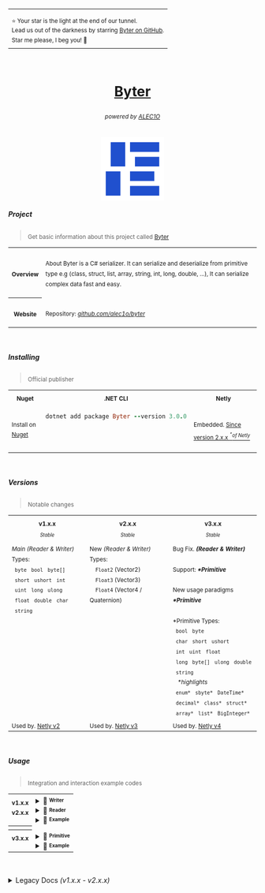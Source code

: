 <div align="right">
<table>
<td aligh="right">
<p></p>
<sup>⭐ Your star is the light at the end of our tunnel.<br> Lead us out of the darkness by starring <a href="https://github.com/alec1o/Byter">Byter on GitHub</a>.<br> Star me please, I beg you! 💙</sup>
</td>
</table>
</div>

<br>

<h1 align="center"><a href="https://github.com/alec1o/Byter">Byter</a></h1>

<h6 align="center"><sub>
powered by <a href="https://github.com/alec1o">ALEC1O</a><sub/>
</h6>

<div align="center">
  <a href="#">
    <img align="center" src="static/logo/Byter-logo-512/sprite_1.png" width="128px" alt="byter logo">
  </a>
</div>

##### Project

> <sub>Get basic information about this project called [Byter](https://github.com/alec1o/Byter)</sub>

<table>
<tr>
  <th align="center" valign="center"><sub><strong>Overview</strong></sub></th>
<td>
<br>
<sub>About
Byter is a C# serializer. It can serialize and deserialize from primitive type e.g (class, struct, list, array, string, int, long, double, ...), It can serialize complex data fast and easy.</sub>
<br>
<br>
</td>
</tr>
<tr>
  <th align="center" valign="center"><sub><strong>Website</strong></sub></th>
<td>
<br>
<sub>Repository: <a href="https://github.com/alec1o/Byter"><i>github.com/alec1o/byter</i></a></sub><br>
<br>
</td>
</tr>
</table>

<br>

##### Installing

> <sub>Official publisher</sub>

<table>
<tr>
<th valign="center" align="center"><sub>Nuget</sub></th>
<th valign="center" align="center"><sub>.NET CLI</sub></th>
<th valign="center" align="center"><sub>Netly</sub></th>
</tr>
<tr>
<td valign="top" align="left">

<sup><br>Install on [Nuget](https://www.nuget.org/packages/Byter)</sup>

</td>
<td valign="top" align="left">

```rb
dotnet add package Byter --version 3.0.0
```

</td>
<td valign="top" align="left">

<sup><br>Embedded. [Since version 2.x.x <sup><i><sup>*</sup>of Netly</i></sup>](https://github.com/alec1o/Netly)</sup>

</td>
</tr>
</table>

<br>

##### Versions

> <sub>Notable changes</sub>

<table>
<tr> <!-- title -->
<th><sub>v1.x.x</sub></th>
<th><sub>v2.x.x</sub></th>
<th><sub>v3.x.x</sub></th>
</tr>
<tr> <!-- status -->
<td valign="center" align="center"><sup><sub><i>Stable</i></sub></sup></td>
<td valign="center" align="center"><sup><sub><i>Stable</i></sub></sup></td>
<td valign="center" align="center"><sup><sub><i>Stable</i></sub></sup></td>
</tr>
<tr> <!-- row #1 -->
<td valign="top" align="left">
<sub>
<i>Main (Reader & Writer)</i> Types:
<br>
&nbsp; <code>byte</code>
&nbsp; <code>bool</code>
&nbsp; <code>byte[]</code>
<br>
&nbsp; <code>short</code>
&nbsp; <code>ushort</code>
&nbsp; <code>int</code>
<br>
&nbsp; <code>uint</code>
&nbsp; <code>long</code>
&nbsp; <code>ulong</code>
<br>
&nbsp; <code>float</code>
&nbsp; <code>double</code>
&nbsp; <code>char</code>
<br>
&nbsp; <code>string</code>
</sub>
</td>
<td valign="top" align="left">
<sub>
New <i>(Reader & Writer)</i> Types:
<br>&emsp;<code>Float2</code> (Vector2)
<br>&emsp;<code>Float3</code> (Vector3)
<br>&emsp;<code>Float4</code> (Vector4 / Quaternion)
</sub>
</td>
<td valign="top" align="left">
<sub>
Bug Fix. <i><strong>(Reader & Writer)</strong></i>
<br><br>Support: <i><strong>*Primitive</strong></i>
<br><br>New usage paradigms <i><strong>*Primitive</strong></i>
<br><br>*Primitive Types:
<br>
&nbsp; <code>bool</code>
&nbsp; <code>byte</code>
<br>
&nbsp; <code>char</code>
&nbsp; <code>short</code>
&nbsp; <code>ushort</code>
<br>
&nbsp; <code>int</code>
&nbsp; <code>uint</code>
&nbsp; <code>float</code>
<br>
&nbsp; <code>long</code>
&nbsp; <code>byte[]</code>
&nbsp; <code>ulong</code>
&nbsp; <code>double</code>
<br>
&nbsp; <code>string</code>
<br>
&nbsp;&nbsp;&nbsp;<i>*highlights</i>
<br>
&nbsp; <code>enum*</code>
&nbsp; <code>sbyte*</code>
&nbsp; <code>DateTime*</code>
<br>
&nbsp; <code>decimal*</code>
&nbsp; <code>class*</code>
&nbsp; <code>struct*</code>
<br>
&nbsp; <code>array*</code>
&nbsp; <code>list*</code>
&nbsp; <code>BigInteger*</code>
</sub></td>
</tr>
<tr> <!-- row #2 -->
<td valign="top" align="left"><sub>Used by. <a href="https://github.com/alec1o/Netly">Netly v2</a></sub></td>
<td valign="top" align="left"><sub>Used by. <a href="https://github.com/alec1o/Netly">Netly v3</a></sub></td>
<td valign="top" align="left"><sub>Used by. <a href="https://github.com/alec1o/Netly">Netly v4</a></sub></td>
</tr>
</table>

<br>

##### Usage

> <sub>Integration and interaction example codes</sub>


<table>

<tr>
<th align="center" valign="top"><sub><strong>v1.x.x<br>v2.x.x</strong></sub></th>
<td>
<details><summary>📄 <strong><sup><sub>Writer</sub></sup></strong></summary>

### Constructor

- ###### () :                      ``Writer`` <br><sub>Create instance with empty internal buffer</sub>
- ###### (``Writer`` writer) :     ``Writer`` <br><sub>Create instance and copy buffer of <i>(Writer)</i> as internal buffer</sub>
- ###### (ref ``Writer`` writer) : ``Writer`` <br><sub>Create instance and copy buffer of <i>(ref Writer)</i> as internal buffer</sub>

### Proprieties

- ###### Length :   ``int`` <br><sub>Return buffer length.</sub>

### Methods

- ###### Write(T value) :   ``void`` <br><sub>Write content in internal buffer</sub>
- ###### GetBytes() :     ``byte[]`` <br><sub>Return buffer from <i>(Writer)</i> instance as <i>byte[])</i> </sub>
- ###### GetList() :      ``byte[]`` <br><sub>Return buffer from <i>(Writer)</i> instance as <i>List&lt;byte&gt;</i> </sub>
- ###### Clear():           ``void`` <br><sub>Clear internal buffer from <i>(Writer)</i> instance</sub>

</details>
<details><summary>📄 <strong><sup><sub>Reader</sub></sup></strong></summary>

### Constructor

- ###### (``byte[]`` buffer) :     ``Reader`` <br><sub>Create instance using <i>(Byte[])</i> as internal buffer</sub>
- ###### (``Writer`` writer) :     ``Reader`` <br><sub>Create instance using <i>(Writer)</i> as internal buffer</sub>
- ###### (ref ``Writer`` writer) : ``Reader`` <br><sub>Create instance using <i>(ref Writer)</i> as internal buffer</sub>

### Proprieties

- ###### Success : ``bool`` <br><sub>Return true if deserialized successful.</sub>
- ###### Position : ``int`` <br><sub>Return current read index.</sub>
- ###### Length :   ``int`` <br><sub>Return buffer length.</sub>

### Methods

- ###### Seek(``int`` position) :                    ``void`` <br><sub>Move position (internal buffer index)</sub>
- ###### Read<``T``>() :                                ``T`` <br><sub>Read content from iternal buffer.</sub>
- ###### Read<``string``>(``Encoding`` encoding) : ``string`` <br><sub>Read custom encoding string.</sub>

</details>
<details><summary>📄 <strong><sup><sub>Example</sub></sup></strong></summary>

- ###### Writer
    ```csharp
    using Byter;
    
    Writer w = new();
    
    // write data
  
    w.Write("Powered by ALEC1O");
    w.Write("由 ALEC1O 提供支持", Encoding.UTF32);
    w.Write((int)1000000);` // 1.000.000
    w.Write((char)'A');
    w.Write((long)-1000000000); // -100.0000.000
    w.Write((byte[])[0, 1, 2, 3]);
    
    // Float(1|2|3) only available in version 2
    w.Write(new Float2(-100F, 300F));
    w.Write(new Float3(-100F, 300F, 600F));
    w.Write(new Float4(-100F, 300F, 600F, 900F));
    
    // get buffer
    
    byte[] buffer = w.GetBytes();
    
    // example send buffer
    Magic.Send(buffer);
    ```
- ###### Reader
    ```csharp
    using Byter;
    
    // example receive buffer
    byte[] buffer = Magic.Receive();
    
    // create instance
    Reader r = new()
        
    // read data
    
    string noticeInEnglish = r.Read<string>(); // Powered by ALEC1O
    string noticeInChinese = r.Read<string>(Encoding.UTF32); // 由 ALEC1O 提供支持
    int myInt = r.Read<int>(); // 1.000.000
    char myChar = r.Read<char>(); // 'A'
    long myLong = r.Read<long>(); // -100.0000.000
    byte[] myBytes = r.Read<byte[]>(); // [0, 1, 2, 3]
    
    // Float(1|2|3) only available in version 2
    Float2 myFloat2 = r.Read<Float2>(); // [x: -100F] [y: 300F]
    Float3 myFloat3 = r.Read<Float3>(); // [x: -100F] [y: 300F] [z: 600F]
    Float4 myFloat4 = r.Read<Float4>(); // [x: -100F] [y: 300F] [z: 600F] [w: 900F]
    
    if (r.Sucess)
    {
        // sucess on read all data
    }
    else
    {
        // one or more data isn't found when deserialize. Might ignore this buffer!
    }
    ```

- ###### Dynamic Read Technical
    ```csharp
    var r = new Reader(...);
    
    var topic = r.Read<string>(Encoding.ASCII);
    
    if(!r.Sucess) return; // ignore this 
    
    if (topic == "login")
    {
        string username = r.Read<string>(Encoding.UTF32);
        string password = r.Read<string>(Encoding.ASCII);
        
        if (!r.Sucess) return; // ignore this
        // login user...
    }
    else if(topic == "get user address")
    {
        ulong userId  = r.Read<ulong>();
        string token = r.Read<string>(Encoding.ASCII);
        
        if (!r.Sucess) return; // ignore this
        // get user adress...
    }
    ...
    else
    {
        // ignore this. (Topic not found)
    }
    ```

</details>
</td>
</tr>

<tr><th></th></tr>

<tr>
<th align="center" valign="top"><sub><strong>v3.x.x</strong></sub></th>
<td>
<details><summary>📄 <strong><sup><sub>Primitive</sub></sup></strong></summary>

TODO:

</details>

<details><summary>📄 <strong><sup><sub>Example</sub></sup></strong></summary>

TODO:

</details>
</td>
</tr>
</table>

<br>
<br>

<details>
<summary>Legacy Docs <i>(v1.x.x - v2.x.x)</i></summary>

# Byter

Byter is a bytes serializer. It can serialize and deserialize from primitive type.

> ###### Byter is very stable, super easy to learn, extremely fast and inexpensive (2 bytes or ``sizeof(char)`` of overhead per data written) and ``100%`` written in ``C#`` and it's FREE!

<br><hr><br>

## Install

- #### Nuget [SEE HERE](https://www.nuget.org/packages/Byter)
  ###### .NET CLI
  ```rb
  dotnet add package Byter --version 2.0
  ```
  ###### Git submodule
  See how add as git submodule? See on bottom of this docs

<br><hr/>

## Usage

#### Namespace

```csharp
using Byter
```

#### Types

```ts
[
    `byte`,
    `bool`,
    `byte[]`,
    `short`,
    `ushort`,
    `int`,
    `uint`,
    `long`,
    `ulong`,
    `float`,
    `double`,
    `char`,
    `string`,
    `Float2`(Vector2),
    `Float3`(Vector3),
    `Float4`(Vector4 / Quaternion),
]
```

<hr/>

## Writer

> Constructor

-

```cs
_ = new Writer();                          // Create default instance
_ = new Writer(new Writer());              // Create instance and copy from existing Writer
_ = new Writer(ref new Writer());          // Create instance and copy from existing Writer (using ref)
```

<br>

> Proprietary

- #### ``Length``
  ```cs
  using Byter;

  var w = new Writer();

  // Get lenght of buffer
  int lenght = w.Length; 
  ```

<br/>

> Methods

- #### ``Write(dynamic value)``
  ```cs
  using Byter;

  // Create writer instance;
  using var w = new Writer();
  
  // Write string
  w.Write("KEZERO");

  // Write char
  w.Write('K');

  // Write Float3 (Vector3)
  w.Write(new Float3(10F, 10F, 10F));

  // Get bytes (buffer)
  byte[] buffer = w.GetBytes();

  // Get byte list (buffer)
  List<byte> bytes = w.GetList();
  ```

- #### ``GetBytes()``
  ```cs
  using Byter;

  var w = new Writer();

  // Return buffer on <Writer> instance 
  byte[] buffer = w.GetBytes();
  ```

- #### ``GetList()``
  ```cs
  using Byter;

  var w = new Writer();

  // Return buffer on <Writer> instance as byte list 
  List<byte> bytes = w.GetList();
  ```

- #### ``Clear()``
  ```cs
  using Byter;

  var w = new Writer();
  w.Write((int)1000);
  w.Write((float)100f);

  // Clear internal buffer and reset internal index
  w.Clear();
  ```

<hr>

## Reader

> Constructor

-

```cs
_ = new Reader(new Writer());               // Create instance and copy buffer from existing Writer
_ = new Reader(ref new Writer());           // Create instance and copy buffer from existing Writer (ref Writer)
_ = new Reader(new byte[] { 1, 1, 1, 1 });  // Create instance from buffer (bytes (byte[]))
```

<br/>

> Proprietary

- #### ``Length``
  ```cs
  using Byter;

  byte[] buffer = ...;
  var r = new Reader(buffer);

  // Get lenght of buffer
  int lenght = r.Length; 
  ```

- #### ``Position``
  ```cs
  using Byter;

  byte[] buffer = ...;
  var r = new Reader(buffer);

  // return current index of readed buffer
  int position = r.Position; 
  ```

- #### ``Success``
    ```cs
    using Byter;

    byte[] buffer = ...;
    var r = new Reader(buffer);
    string name = r.Read<string>();
    int age = r.Read<int>();
    
    // return true if not exist problem on read values.
    // return false when have any error on read values;
    bool success = r.Success; 
    ```
    - ###### WARNING
      Internally, before data is written a prefix is added in front of it, so when reading it always compares the prefix
      of the (data type) you want to read with the strings in the read buffer. if the prefixes do not match then o (
      Reader. Success = False), eg. If you write an (int) and try to read a float (Reader.Success = False) because the
      prefix of an (int) is different from that of a (float), it is recommended to read all the data and at the end
      check the success, if it is (Reader.Success = False) then one or more data is corrupt. This means that Writer and
      Reader add dipping to your write and read data.

<br/>

> Methods

- #### ``Read<T>()`` ``Read<string>(Encoding encoding)``;
  ```cs
  using Byter;

  byte[] buffer = ...;

  // Create reader instance
  using r = new Reader(buffer);

  string name = r.Read<string>();
  char firstLatter = r.Read<char>();
  Float3 position = r.Read<Float3>();

  // Check if is success
  if (r.Success)
  {
      Console.WriteLine($"Name: {name}");
      Console.WriteLine($"First Latter: {firstLatter}");
      Console.WriteLine($"Position: {position}");
  }
  else
  {
      Console.WriteLine("Error on get data");
  }
  ```

- #### ``Seek(int position)``;
  ```cs
  using Byter;

  using var w = new Writer();
  w.Write("KEZERO");
  w.Write((int) 1024);

  using var r = new Reader(ref w);

  string name = r.Read<string>(); // name: KEZERO
  int age = r.Read<int>(); // age: 1024
  
  // Move index (Reader.Position) for target value "MIN VALUE IS 0";
  r.Seek(10); // move current index for read for 10 (when start read using .Read<Type> will start read on 10 index from buffer);

  // Reset internal position
  r.Seek(0);

  string name2 = r.Read<string>(); // name: KEZERO (because the start index of this string on buffer is 0)
  int age2 = r.Read<int>(); age: 1024;

  // NEED READ LAST INT
  r.Seek(r.Position - sizeof(int) + sizeof(char) /* int size is 4 + char size is 2. The 2 bytes is overhead of protocol */);    
  int age3 = r.Read<int>(); age: 1024 (because i return 4bytes before old current value)
  ```

<br/><hr/><br/>

#### Sample

```csharp
using Byter;

// writing
Writer writer = new();

writer.Write(1000); // index
writer.Write("{JSON}"); // content
writer.Write(new byte[]{ 1, 1, 1, 1 }); // image

// geting buffer
byte[] buffer = writer.GetBytes();
writer.Dispose(); // Destroy Writer

// reading
Reader reader = new(buffer);

int index = reader.Read<int>();
string json = reader.Read<string>();
byte[] image = reader.Read<byte[]>();

// Check error
if (!reader.Success) // IS FALSE
{
    Console.WriteLine("*** ERROR ****");
    return;
}

// Check success
Console.WriteLine("*** SUCCESS ****");      

// Output
Console.WriteLine($"Index: {index}");           // output: 1000
Console.WriteLine($"JSON : {json }");           // output: JSON
Console.WriteLine($"Image: {image.Length}");    // output: 4
Console.WriteLine($"Status: {reader.Success}"); // output: True

// Making error
float delay = reader.Read<float>();
                                                                                            /*
WARNING:                
if you reverse the reading order or try to read more data than added (Reader.Succes = False),
Remembering does not return exception when trying to read data that does not exist it just
returns the default construction, and (Reader.Success) will be assigned (False)             */

if (reader.Success)  // IS FALSE, THE IS NOT WRITED IN BUFFER
    Console.WriteLine($"Delay: {delay}");
else                // IS TRUE, THE DELAY NOT EXIST
    Console.WriteLine($"Delay not exist");

// Output of status
Console.WriteLine($"Status: {reader.Success}"); // output: False

reader.Dispose(); // Destroy Reader
```

<br/><hr/><br/>

#### Install using git submodule

  ```rb
  # Install - recommend a stable branch e.g. "1.x" or use a fork repository, --depth clone last sources
  git submodule add --name byter --depth 1 --branch main "https://github.com/alec1o/byter" vendor/byter

  # Rebuilding - Download repository and link it in file location, must add this step in dotnet.yaml if using
  git submodule update --init

  # Update submodule - Update and load new repository updates
  git submodule update --remote

  # PATH
  # |__ vendor
  # |   |__ byter
  # |      |__ src
  # |        |__ Byter.csproj
  # |
  # |__ app
  # |   |__ app.csproj
  # |
  # |__ app.sln
  # |__ .git
  # |__ .gitignore
  # |__ .gitmodules

  # .NET link on .sln
  cd <PATH>
  dotnet sln add vendor/byter/src/Byter.csproj

  # .NET link on .csproj
  cd app/
  dotnet add reference ../vendor/byter/src/Byter.csproj
  
  # Rebuild dependencies to be linked in the project
  dotnet restore
  ```

</details>

<br>
